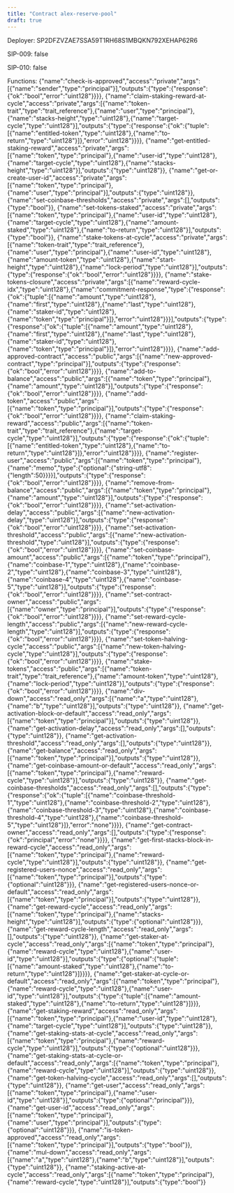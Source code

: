 ```yaml
---
title: "Contract alex-reserve-pool"
draft: true
---
```

Deployer: SP2DFZVZAE7SSA59T1RH68S1MBQKN792XEHAP62R6

SIP-009: false

SIP-010: false

Functions:
{"name":"check-is-approved","access":"private","args":[{"name":"sender","type":"principal"}],"outputs":{"type":{"response":{"ok":"bool","error":"uint128"}}}}, {"name":"claim-staking-reward-at-cycle","access":"private","args":[{"name":"token-trait","type":"trait_reference"},{"name":"user","type":"principal"},{"name":"stacks-height","type":"uint128"},{"name":"target-cycle","type":"uint128"}],"outputs":{"type":{"response":{"ok":{"tuple":[{"name":"entitled-token","type":"uint128"},{"name":"to-return","type":"uint128"}]},"error":"uint128"}}}}, {"name":"get-entitled-staking-reward","access":"private","args":[{"name":"token","type":"principal"},{"name":"user-id","type":"uint128"},{"name":"target-cycle","type":"uint128"},{"name":"stacks-height","type":"uint128"}],"outputs":{"type":"uint128"}}, {"name":"get-or-create-user-id","access":"private","args":[{"name":"token","type":"principal"},{"name":"user","type":"principal"}],"outputs":{"type":"uint128"}}, {"name":"set-coinbase-thresholds","access":"private","args":[],"outputs":{"type":"bool"}}, {"name":"set-tokens-staked","access":"private","args":[{"name":"token","type":"principal"},{"name":"user-id","type":"uint128"},{"name":"target-cycle","type":"uint128"},{"name":"amount-staked","type":"uint128"},{"name":"to-return","type":"uint128"}],"outputs":{"type":"bool"}}, {"name":"stake-tokens-at-cycle","access":"private","args":[{"name":"token-trait","type":"trait_reference"},{"name":"user","type":"principal"},{"name":"user-id","type":"uint128"},{"name":"amount-token","type":"uint128"},{"name":"start-height","type":"uint128"},{"name":"lock-period","type":"uint128"}],"outputs":{"type":{"response":{"ok":"bool","error":"uint128"}}}}, {"name":"stake-tokens-closure","access":"private","args":[{"name":"reward-cycle-idx","type":"uint128"},{"name":"commitment-response","type":{"response":{"ok":{"tuple":[{"name":"amount","type":"uint128"},{"name":"first","type":"uint128"},{"name":"last","type":"uint128"},{"name":"staker-id","type":"uint128"},{"name":"token","type":"principal"}]},"error":"uint128"}}}],"outputs":{"type":{"response":{"ok":{"tuple":[{"name":"amount","type":"uint128"},{"name":"first","type":"uint128"},{"name":"last","type":"uint128"},{"name":"staker-id","type":"uint128"},{"name":"token","type":"principal"}]},"error":"uint128"}}}}, {"name":"add-approved-contract","access":"public","args":[{"name":"new-approved-contract","type":"principal"}],"outputs":{"type":{"response":{"ok":"bool","error":"uint128"}}}}, {"name":"add-to-balance","access":"public","args":[{"name":"token","type":"principal"},{"name":"amount","type":"uint128"}],"outputs":{"type":{"response":{"ok":"bool","error":"uint128"}}}}, {"name":"add-token","access":"public","args":[{"name":"token","type":"principal"}],"outputs":{"type":{"response":{"ok":"bool","error":"uint128"}}}}, {"name":"claim-staking-reward","access":"public","args":[{"name":"token-trait","type":"trait_reference"},{"name":"target-cycle","type":"uint128"}],"outputs":{"type":{"response":{"ok":{"tuple":[{"name":"entitled-token","type":"uint128"},{"name":"to-return","type":"uint128"}]},"error":"uint128"}}}}, {"name":"register-user","access":"public","args":[{"name":"token","type":"principal"},{"name":"memo","type":{"optional":{"string-utf8":{"length":50}}}}],"outputs":{"type":{"response":{"ok":"bool","error":"uint128"}}}}, {"name":"remove-from-balance","access":"public","args":[{"name":"token","type":"principal"},{"name":"amount","type":"uint128"}],"outputs":{"type":{"response":{"ok":"bool","error":"uint128"}}}}, {"name":"set-activation-delay","access":"public","args":[{"name":"new-activation-delay","type":"uint128"}],"outputs":{"type":{"response":{"ok":"bool","error":"uint128"}}}}, {"name":"set-activation-threshold","access":"public","args":[{"name":"new-activation-threshold","type":"uint128"}],"outputs":{"type":{"response":{"ok":"bool","error":"uint128"}}}}, {"name":"set-coinbase-amount","access":"public","args":[{"name":"token","type":"principal"},{"name":"coinbase-1","type":"uint128"},{"name":"coinbase-2","type":"uint128"},{"name":"coinbase-3","type":"uint128"},{"name":"coinbase-4","type":"uint128"},{"name":"coinbase-5","type":"uint128"}],"outputs":{"type":{"response":{"ok":"bool","error":"uint128"}}}}, {"name":"set-contract-owner","access":"public","args":[{"name":"owner","type":"principal"}],"outputs":{"type":{"response":{"ok":"bool","error":"uint128"}}}}, {"name":"set-reward-cycle-length","access":"public","args":[{"name":"new-reward-cycle-length","type":"uint128"}],"outputs":{"type":{"response":{"ok":"bool","error":"uint128"}}}}, {"name":"set-token-halving-cycle","access":"public","args":[{"name":"new-token-halving-cycle","type":"uint128"}],"outputs":{"type":{"response":{"ok":"bool","error":"uint128"}}}}, {"name":"stake-tokens","access":"public","args":[{"name":"token-trait","type":"trait_reference"},{"name":"amount-token","type":"uint128"},{"name":"lock-period","type":"uint128"}],"outputs":{"type":{"response":{"ok":"bool","error":"uint128"}}}}, {"name":"div-down","access":"read_only","args":[{"name":"a","type":"uint128"},{"name":"b","type":"uint128"}],"outputs":{"type":"uint128"}}, {"name":"get-activation-block-or-default","access":"read_only","args":[{"name":"token","type":"principal"}],"outputs":{"type":"uint128"}}, {"name":"get-activation-delay","access":"read_only","args":[],"outputs":{"type":"uint128"}}, {"name":"get-activation-threshold","access":"read_only","args":[],"outputs":{"type":"uint128"}}, {"name":"get-balance","access":"read_only","args":[{"name":"token","type":"principal"}],"outputs":{"type":"uint128"}}, {"name":"get-coinbase-amount-or-default","access":"read_only","args":[{"name":"token","type":"principal"},{"name":"reward-cycle","type":"uint128"}],"outputs":{"type":"uint128"}}, {"name":"get-coinbase-thresholds","access":"read_only","args":[],"outputs":{"type":{"response":{"ok":{"tuple":[{"name":"coinbase-threshold-1","type":"uint128"},{"name":"coinbase-threshold-2","type":"uint128"},{"name":"coinbase-threshold-3","type":"uint128"},{"name":"coinbase-threshold-4","type":"uint128"},{"name":"coinbase-threshold-5","type":"uint128"}]},"error":"none"}}}}, {"name":"get-contract-owner","access":"read_only","args":[],"outputs":{"type":{"response":{"ok":"principal","error":"none"}}}}, {"name":"get-first-stacks-block-in-reward-cycle","access":"read_only","args":[{"name":"token","type":"principal"},{"name":"reward-cycle","type":"uint128"}],"outputs":{"type":"uint128"}}, {"name":"get-registered-users-nonce","access":"read_only","args":[{"name":"token","type":"principal"}],"outputs":{"type":{"optional":"uint128"}}}, {"name":"get-registered-users-nonce-or-default","access":"read_only","args":[{"name":"token","type":"principal"}],"outputs":{"type":"uint128"}}, {"name":"get-reward-cycle","access":"read_only","args":[{"name":"token","type":"principal"},{"name":"stacks-height","type":"uint128"}],"outputs":{"type":{"optional":"uint128"}}}, {"name":"get-reward-cycle-length","access":"read_only","args":[],"outputs":{"type":"uint128"}}, {"name":"get-staker-at-cycle","access":"read_only","args":[{"name":"token","type":"principal"},{"name":"reward-cycle","type":"uint128"},{"name":"user-id","type":"uint128"}],"outputs":{"type":{"optional":{"tuple":[{"name":"amount-staked","type":"uint128"},{"name":"to-return","type":"uint128"}]}}}}, {"name":"get-staker-at-cycle-or-default","access":"read_only","args":[{"name":"token","type":"principal"},{"name":"reward-cycle","type":"uint128"},{"name":"user-id","type":"uint128"}],"outputs":{"type":{"tuple":[{"name":"amount-staked","type":"uint128"},{"name":"to-return","type":"uint128"}]}}}, {"name":"get-staking-reward","access":"read_only","args":[{"name":"token","type":"principal"},{"name":"user-id","type":"uint128"},{"name":"target-cycle","type":"uint128"}],"outputs":{"type":"uint128"}}, {"name":"get-staking-stats-at-cycle","access":"read_only","args":[{"name":"token","type":"principal"},{"name":"reward-cycle","type":"uint128"}],"outputs":{"type":{"optional":"uint128"}}}, {"name":"get-staking-stats-at-cycle-or-default","access":"read_only","args":[{"name":"token","type":"principal"},{"name":"reward-cycle","type":"uint128"}],"outputs":{"type":"uint128"}}, {"name":"get-token-halving-cycle","access":"read_only","args":[],"outputs":{"type":"uint128"}}, {"name":"get-user","access":"read_only","args":[{"name":"token","type":"principal"},{"name":"user-id","type":"uint128"}],"outputs":{"type":{"optional":"principal"}}}, {"name":"get-user-id","access":"read_only","args":[{"name":"token","type":"principal"},{"name":"user","type":"principal"}],"outputs":{"type":{"optional":"uint128"}}}, {"name":"is-token-approved","access":"read_only","args":[{"name":"token","type":"principal"}],"outputs":{"type":"bool"}}, {"name":"mul-down","access":"read_only","args":[{"name":"a","type":"uint128"},{"name":"b","type":"uint128"}],"outputs":{"type":"uint128"}}, {"name":"staking-active-at-cycle","access":"read_only","args":[{"name":"token","type":"principal"},{"name":"reward-cycle","type":"uint128"}],"outputs":{"type":"bool"}}

